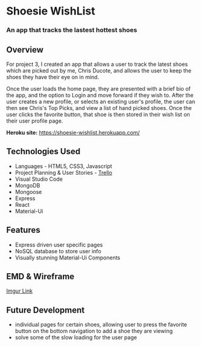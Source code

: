 # Shoesie WishList

### An app that tracks the lastest hottest shoes

## Overview

For project 3, I created an app that allows a user to track the latest shoes which are picked out by me, Chris Ducote, and allows the user to keep the shoes they have their eye on in mind.

Once the user loads the home page, they are presented with a brief bio of the app, and the option to Login and move forward if they wish to. After the user creates a new profile, or selects an existing user's profile, the user can then see Chris's Top Picks, and view a list of hand picked shoes. Once the user clicks the favorite button, that shoe is then stored in their wish list on their user profile page.

**Heroku site:** <https://shoesie-wishlist.herokuapp.com/>

## Technologies Used

  * Languages - HTML5, CSS3, Javascript
  * Project Planning & User Stories - [Trello](https://trello.com/b/BVcNlZhT/project-3)
  * Visual Studio Code
  * MongoDB
  * Mongoose
  * Express
  * React
  * Material-Ui


## Features

  * Express driven user specific pages
  * NoSQL database to store user info
  * Visually stunning Material-Ui Components 
  


## EMD & Wireframe

[Imgur Link](https://imgur.com/gallery/OeVG7QT)

## Future Development

  * individual pages for certain shoes, allowing user to press the favorite button on the bottom navigation to add a shoe they are viewing
  * solve some of the slow loading for the user page
